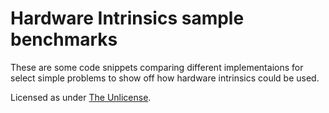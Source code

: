 # Hardware Intrinsics sample benchmarks

These are some code snippets comparing different implementaions for select simple problems
to show off how hardware intrinsics could be used.

Licensed as under [The Unlicense](LICENSE).
